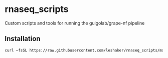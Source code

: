 # rnaseq_scripts
Custom scripts and tools for running the guigolab/grape-nf pipeline

## Installation
```bash
curl –fsSL https://raw.githubusercontent.com/leshaker/rnaseq_scripts/master/install_rnaseq_pipeline.sh | bash
```
